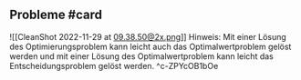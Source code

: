 ## Probleme #card 
![[CleanShot 2022-11-29 at 09.38.50@2x.png]]
Hinweis: Mit einer Lösung des Optimierungsproblem kann leicht auch das Optimalwertproblem gelöst werden und mit einer Lösung des Optimalwertproblem kann leicht das Entscheidungsproblem gelöst werden.
^c-ZPYcOB1bOe

